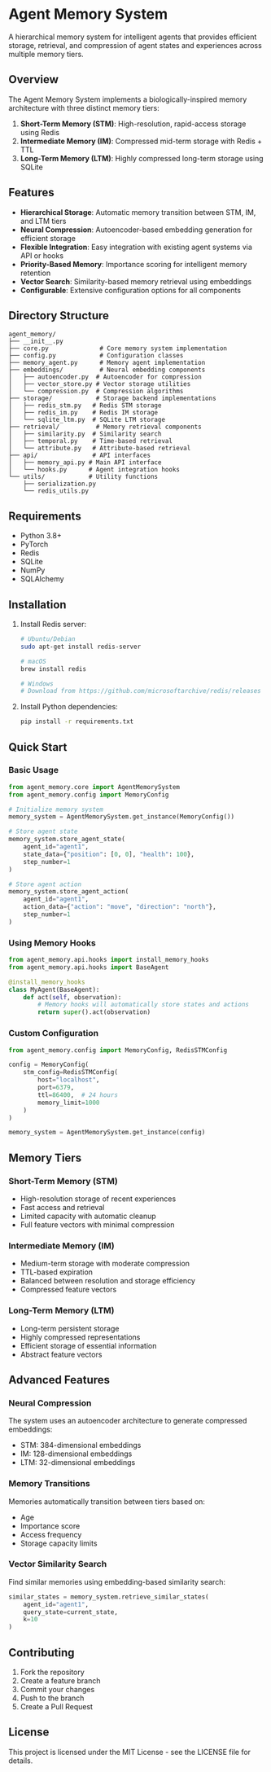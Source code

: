 # Agent Memory System

A hierarchical memory system for intelligent agents that provides efficient storage, retrieval, and compression of agent states and experiences across multiple memory tiers.

## Overview

The Agent Memory System implements a biologically-inspired memory architecture with three distinct memory tiers:

1. **Short-Term Memory (STM)**: High-resolution, rapid-access storage using Redis
2. **Intermediate Memory (IM)**: Compressed mid-term storage with Redis + TTL
3. **Long-Term Memory (LTM)**: Highly compressed long-term storage using SQLite

## Features

- **Hierarchical Storage**: Automatic memory transition between STM, IM, and LTM tiers
- **Neural Compression**: Autoencoder-based embedding generation for efficient storage
- **Flexible Integration**: Easy integration with existing agent systems via API or hooks
- **Priority-Based Memory**: Importance scoring for intelligent memory retention
- **Vector Search**: Similarity-based memory retrieval using embeddings
- **Configurable**: Extensive configuration options for all components

## Directory Structure

```
agent_memory/
├── __init__.py
├── core.py              # Core memory system implementation
├── config.py            # Configuration classes
├── memory_agent.py      # Memory agent implementation
├── embeddings/          # Neural embedding components
│   ├── autoencoder.py  # Autoencoder for compression
│   ├── vector_store.py # Vector storage utilities
│   └── compression.py  # Compression algorithms
├── storage/            # Storage backend implementations
│   ├── redis_stm.py   # Redis STM storage
│   ├── redis_im.py    # Redis IM storage
│   └── sqlite_ltm.py  # SQLite LTM storage
├── retrieval/          # Memory retrieval components
│   ├── similarity.py  # Similarity search
│   ├── temporal.py    # Time-based retrieval
│   └── attribute.py   # Attribute-based retrieval
├── api/               # API interfaces
│   ├── memory_api.py # Main API interface
│   └── hooks.py      # Agent integration hooks
└── utils/            # Utility functions
    ├── serialization.py
    └── redis_utils.py
```

## Requirements

- Python 3.8+
- PyTorch
- Redis
- SQLite
- NumPy
- SQLAlchemy

## Installation

1. Install Redis server:
   ```bash
   # Ubuntu/Debian
   sudo apt-get install redis-server
   
   # macOS
   brew install redis
   
   # Windows
   # Download from https://github.com/microsoftarchive/redis/releases
   ```

2. Install Python dependencies:
   ```bash
   pip install -r requirements.txt
   ```

## Quick Start

### Basic Usage

```python
from agent_memory.core import AgentMemorySystem
from agent_memory.config import MemoryConfig

# Initialize memory system
memory_system = AgentMemorySystem.get_instance(MemoryConfig())

# Store agent state
memory_system.store_agent_state(
    agent_id="agent1",
    state_data={"position": [0, 0], "health": 100},
    step_number=1
)

# Store agent action
memory_system.store_agent_action(
    agent_id="agent1",
    action_data={"action": "move", "direction": "north"},
    step_number=1
)
```

### Using Memory Hooks

```python
from agent_memory.api.hooks import install_memory_hooks
from agent_memory.api.hooks import BaseAgent

@install_memory_hooks
class MyAgent(BaseAgent):
    def act(self, observation):
        # Memory hooks will automatically store states and actions
        return super().act(observation)
```

### Custom Configuration

```python
from agent_memory.config import MemoryConfig, RedisSTMConfig

config = MemoryConfig(
    stm_config=RedisSTMConfig(
        host="localhost",
        port=6379,
        ttl=86400,  # 24 hours
        memory_limit=1000
    )
)

memory_system = AgentMemorySystem.get_instance(config)
```

## Memory Tiers

### Short-Term Memory (STM)
- High-resolution storage of recent experiences
- Fast access and retrieval
- Limited capacity with automatic cleanup
- Full feature vectors with minimal compression

### Intermediate Memory (IM)
- Medium-term storage with moderate compression
- TTL-based expiration
- Balanced between resolution and storage efficiency
- Compressed feature vectors

### Long-Term Memory (LTM)
- Long-term persistent storage
- Highly compressed representations
- Efficient storage of essential information
- Abstract feature vectors

## Advanced Features

### Neural Compression
The system uses an autoencoder architecture to generate compressed embeddings:
- STM: 384-dimensional embeddings
- IM: 128-dimensional embeddings
- LTM: 32-dimensional embeddings

### Memory Transitions
Memories automatically transition between tiers based on:
- Age
- Importance score
- Access frequency
- Storage capacity limits

### Vector Similarity Search
Find similar memories using embedding-based similarity search:
```python
similar_states = memory_system.retrieve_similar_states(
    agent_id="agent1",
    query_state=current_state,
    k=10
)
```

## Contributing

1. Fork the repository
2. Create a feature branch
3. Commit your changes
4. Push to the branch
5. Create a Pull Request

## License

This project is licensed under the MIT License - see the LICENSE file for details. 
